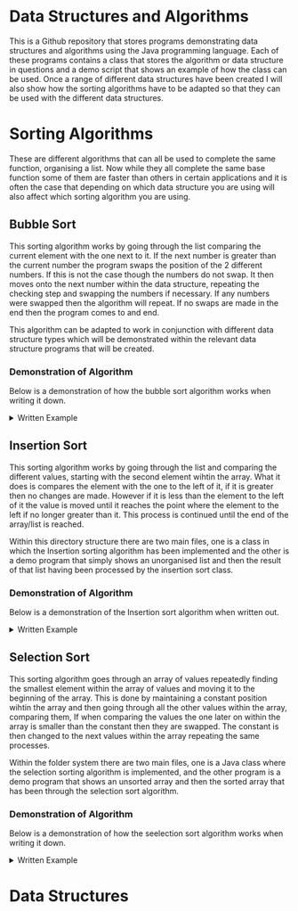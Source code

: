 # Data Structures and Algorithms
This is a Github repository that stores programs demonstrating data structures and algorithms using the Java programming language. Each of these programs contains a class that stores the algorithm or data structure in questions and a demo script that shows an example of how the class can be used. Once a range of different data structures have been created I will also show how the sorting algorithms have to be adapted so that they can be used with the different data structures.

# Sorting Algorithms
These are different algorithms that can all be used to complete the same function, organising a list. Now while they all complete the same base function some of them are faster than others in certain applications and it is often the case that depending on which data structure you are using will also affect which sorting algorithm you are using.

## Bubble Sort
This sorting algorithm works by going through the list comparing the current element with the one next to it. If the next number is greater than the current number the program swaps the position of the 2 different numbers. If this is not the case though the numbers do not swap. It then moves onto the next number within the data structure, repeating the checking step and swapping the numbers if necessary. If any numbers were swapped then the algorithm will repeat. If no swaps are made in the end then the program comes to and end.

This algorithm can be adapted to work in conjunction with different data structure types which will be demonstrated within the relevant data structure programs that will be created. 

### Demonstration of Algorithm
Below is a demonstration of how the bubble sort algorithm works when writing it down.

<details>
  <summary>Written Example</summary>

```
Array Values
22,70,40,40,64,60,60,80,55,20

1st Pass
22, 70, 40, 40, 64, 60, 60, 80, 55, 20
22, 40, 70, 40, 64, 60, 60, 80, 55, 20
22, 40, 40, 70, 64, 60, 60, 80, 55, 20
22, 40, 40, 64, 70, 60, 60, 80, 55, 20
22, 40, 40, 64, 60, 70, 60, 80, 55, 20
22, 40, 40, 64, 60, 60, 70, 80, 55, 20
22, 40, 40, 64, 60, 60, 70, 80, 55, 20
22, 40, 40, 64, 60, 60, 70, 55, 80, 20
22, 40, 40, 64, 60, 60, 70, 55, 20, 80

2nd Pass
22, 40, 40, 64, 60, 60, 70, 55, 20, 80
22, 40, 40, 64, 60, 60, 70, 55, 20, 80
22, 40, 40, 64, 60, 60, 70, 55, 20, 80
22, 40, 40, 60, 64, 60, 70, 55, 20, 80
22, 40, 40, 60, 60, 64, 70, 55, 20, 80
22, 40, 40, 60, 60, 64, 70, 55, 20, 80
22, 40, 40, 60, 60, 64, 55, 70, 20, 80
22, 40, 40, 60, 60, 64, 55, 20, 70, 80
22, 40, 40, 60, 60, 64, 55, 20, 70, 80

3rd Pass
22, 40, 40, 60, 60, 64, 55, 20, 70, 80
22, 40, 40, 60, 60, 64, 55, 20, 70, 80
22, 40, 40, 60, 60, 64, 55, 20, 70, 80
22, 40, 40, 60, 60, 64, 55, 20, 70, 80
22, 40, 40, 60, 60, 64, 55, 20, 70, 80
22, 40, 40, 60, 60, 55, 64, 20, 70, 80
22, 40, 40, 60, 60, 55, 20, 64, 70, 80
22, 40, 40, 60, 60, 55, 20, 64, 70, 80
22, 40, 40, 60, 60, 55, 20, 64, 70, 80

4th Pass
22, 40, 40, 60, 60, 55, 20, 64, 70, 80
22, 40, 40, 60, 60, 55, 20, 64, 70, 80
22, 40, 40, 60, 60, 55, 20, 64, 70, 80
22, 40, 40, 60, 60, 55, 20, 64, 70, 80
22, 40, 40, 60, 60, 55, 20, 64, 70, 80
22, 40, 40, 60, 55, 60, 20, 64, 70, 80
22, 40, 40, 60, 55, 20, 60, 64, 70, 80
22, 40, 40, 60, 55, 20, 60, 64, 70, 80
22, 40, 40, 60, 55, 20, 60, 64, 70, 80
22, 40, 40, 60, 55, 20, 60, 64, 70, 80

5th Pass
22, 40, 40, 60, 55, 20, 60, 64, 70, 80
22, 40, 40, 60, 55, 20, 60, 64, 70, 80
22, 40, 40, 60, 55, 20, 60, 64, 70, 80
22, 40, 40, 60, 55, 20, 60, 64, 70, 80
22, 40, 40, 55, 60, 20, 60, 64, 70, 80
22, 40, 40, 55, 20, 60, 60, 64, 70, 80
22, 40, 40, 55, 20, 60, 60, 64, 70, 80
22, 40, 40, 55, 20, 60, 60, 64, 70, 80
22, 40, 40, 55, 20, 60, 60, 64, 70, 80
22, 40, 40, 55, 20, 60, 60, 64, 70, 80

6th Pass
22, 40, 40, 55, 20, 60, 60, 64, 70, 80
22, 40, 40, 55, 20, 60, 60, 64, 70, 80
22, 40, 40, 55, 20, 60, 60, 64, 70, 80
22, 40, 40, 55, 20, 60, 60, 64, 70, 80
22, 40, 40, 20, 55, 60, 60, 64, 70, 80
22, 40, 40, 20, 55, 60, 60, 64, 70, 80
22, 40, 40, 20, 55, 60, 60, 64, 70, 80
22, 40, 40, 20, 55, 60, 60, 64, 70, 80
22, 40, 40, 20, 55, 60, 60, 64, 70, 80
22, 40, 40, 20, 55, 60, 60, 64, 70, 80

7th Pass
22, 40, 40, 20, 55, 60, 60, 64, 70, 80
22, 40, 40, 20, 55, 60, 60, 64, 70, 80
22, 40, 40, 20, 55, 60, 60, 64, 70, 80
22, 40, 20, 40, 55, 60, 60, 64, 70, 80
22, 40, 20, 40, 55, 60, 60, 64, 70, 80
22, 40, 20, 40, 55, 60, 60, 64, 70, 80
22, 40, 20, 40, 55, 60, 60, 64, 70, 80
22, 40, 20, 40, 55, 60, 60, 64, 70, 80
22, 40, 20, 40, 55, 60, 60, 64, 70, 80
22, 40, 20, 40, 55, 60, 60, 64, 70, 80

8th Pass
22, 40, 20, 40, 55, 60, 60, 64, 70, 80
22, 40, 20, 40, 55, 60, 60, 64, 70, 80
22, 20, 40, 40, 55, 60, 60, 64, 70, 80
22, 20, 40, 40, 55, 60, 60, 64, 70, 80
22, 20, 40, 40, 55, 60, 60, 64, 70, 80
22, 20, 40, 40, 55, 60, 60, 64, 70, 80
22, 20, 40, 40, 55, 60, 60, 64, 70, 80
22, 20, 40, 40, 55, 60, 60, 64, 70, 80
22, 20, 40, 40, 55, 60, 60, 64, 70, 80
22, 20, 40, 40, 55, 60, 60, 64, 70, 80

9th Pass
22, 20, 40, 40, 55, 60, 60, 64, 70, 80
20, 22, 40, 40, 55, 60, 60, 64, 70, 80
20, 22, 40, 40, 55, 60, 60, 64, 70, 80
20, 22, 40, 40, 55, 60, 60, 64, 70, 80
20, 22, 40, 40, 55, 60, 60, 64, 70, 80
20, 22, 40, 40, 55, 60, 60, 64, 70, 80
20, 22, 40, 40, 55, 60, 60, 64, 70, 80
20, 22, 40, 40, 55, 60, 60, 64, 70, 80
20, 22, 40, 40, 55, 60, 60, 64, 70, 80
20, 22, 40, 40, 55, 60, 60, 64, 70, 80

Final Result
20, 22, 40, 40, 55, 60, 60, 64, 70, 80
```

</details>

## Insertion Sort
This sorting algorithm works by going through the list and comparing the different values, starting with the second element wihtin the array. What it does is compares the element with the one to the left of it, if it is greater then no changes are made. However if it is less than the element to the left of it the value is moved until it reaches the point where the element to the left if no longer greater than it. This process is continued until the end of the array/list is reached.

Within this directory structure there are two main files, one is a class in which the Insertion sorting algorithm has been implemented and the other is a demo program that simply shows an unorganised list and then the result of that list having been processed by the insertion sort class. 

### Demonstration of Algorithm
Below is a demonstration of the Insertion sort algorithm when written out.

<details>
  <summary>Written Example</summary>

```
Array Values
22, 70, 40, 40, 64, 60, 60, 80, 55, 20

1st Pass
22, 70, 40, 40, 64, 60, 60, 80, 55, 20
Is 22 < 70? Yes, no swap made.

2nd Pass
22, 70, 40, 40, 64, 60, 60, 80, 55, 20
Is 70 < 40? No, swap made.
Is 22 < 40? Yes, no swap made.
22, 40, 70, 40, 64, 60, 60, 80, 55, 20

3rd Pass
22, 40, 70, 40, 64, 60, 60, 80, 55, 20
Is 70 < 40? No, swap made.
Is 40 < 40? No, swap made.
Is 22 < 40? Yes, no swap made.
22, 40, 40, 70, 64, 60, 60, 80, 55, 20

4th Pass
22, 40, 40, 70, 64, 60, 60, 80, 55, 20
Is 70 < 64? No, swap made.
Is 40 < 64? Yes, no swap made.
22, 40, 40, 64, 70, 60, 60, 80, 55, 20

5th Pass
22, 40, 40, 64, 70, 60, 60, 80, 55, 20
Is 70 < 60? No, swap made.
Is 64 < 60? No, swap made.
Is 40 < 60? Yes, no swap made.
22, 40, 40, 60, 64, 70, 60, 80, 55, 20

6th Pass
22, 40, 40, 60, 64, 70, 60, 80, 55, 20
Is 70 < 60? No, swap made.
Is 64 < 60? No, swap made.
Is 60 < 60? No, swap made.
Is 40 < 60? Yes, no swap made.
22, 40, 40, 60, 60, 64, 70, 80, 55, 20

7th Pass
22, 40, 40, 60, 60, 64, 70, 80, 55, 20
Is 70 < 80? Yes, no swap made.
22, 40, 40, 60, 60, 64, 70, 80, 55, 20

8th Pass
22, 40, 40, 60, 60, 64, 70, 80, 55, 20
Is 80 < 55? No, swap made.
Is 70 < 55? No, swap made.
Is 64 < 55? No, swap made.
Is 60 < 55? No, swap made.
Is 60 < 55? No, swap made.
Is 40 < 55? Yes, no swap made.
22, 40, 40, 55, 60, 60, 64, 70, 80, 20

9th Pass
22, 40, 40, 55, 60, 60, 64, 70, 80, 20
Is 80 < 20? No, swap made.
Is 70 < 20? No, swap made.
Is 64 < 20? No, swap made.
Is 60 < 20? No, swap made.
Is 60 < 20? No, swap made.
Is 55 < 20? No, swap made.
Is 40 < 20? No, swap made.
Is 40 < 20? No, swap made.
Is 22 < 20? No, swap made.
End List, swap beginning.
20, 22, 40, 40, 55, 60, 60, 64, 70, 80
```

</details>

## Selection Sort
This sorting algorithm goes through an array of values repeatedly finding the smallest element within the array of values and moving it to the beginning of the array. This is done by maintaining a constant position wihtin the array and then going through all the other values within the array, comparing them, If when comparing the values the one later on within the array is smaller than the constant then they are swapped. The constant is then changed to the next values within the array repeating the same processes. 

Within the folder system there are two main files, one is a Java class where the selection sorting algorithm is implemented, and the other program is a demo program that shows an unsorted array and then the sorted array that has been through the selection sort algorithm. 

### Demonstration of Algorithm
Below is a demonstration of how the seelection sort algorithm works when writing it down.

<details>
  <summary>Written Example</summary>

  ```
Array Vlues
22, 70, 40, 40, 64, 60, 60, 80, 55, 20

1st Pass
22, 70, 40, 40, 64, 60, 60, 80, 55, 20
20, 70, 40, 40, 64, 60, 60, 80, 55, 22

2nd Pass
20, 70, 40, 40, 64, 60, 60, 80, 55, 22
20, 22, 40, 40, 64, 60, 60, 80, 55, 70

3rd Pass
20, 22, 40, 40, 64, 60, 60, 80, 55, 70

4th Pass
20, 22, 40, 40, 64, 60, 60, 80, 55, 70

5th Pass
20, 22, 40, 40, 64, 60, 60, 80, 55, 70
20, 22, 40, 40, 60, 64, 60, 80, 55, 70
20, 22, 40, 40, 55, 64, 60, 80, 60, 70

6th Pass
20, 22, 40, 40, 55, 64, 60, 80, 60, 70
20, 22, 40, 40, 55, 60, 64, 80, 60, 70

7th Pass
20, 22, 40, 40, 55, 60, 64, 80, 60, 70
20, 22, 40, 40, 55, 60, 60, 80, 64, 70

8th Pass
20, 22, 40, 40, 55, 60, 60, 80, 64, 70
20, 22, 40, 40, 55, 60, 60, 64, 80, 70

9th Pass
20, 22, 40, 40, 55, 60, 60, 64, 80, 70
20, 22, 40, 40, 55, 60, 60, 64, 70, 80
```

</details>

# Data Structures

